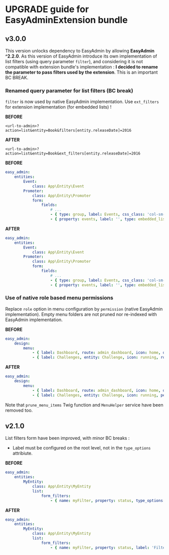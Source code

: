 # UPGRADE guide for EasyAdminExtension bundle

## v3.0.0

This version unlocks dependency to EasyAdmin by allowing __EasyAdmin ^2.2.0__. As this version of EasyAdmin introduce its own implementation of list filters (using query parameter `filter`), and considering it is not compatible with extension bundle's implementation : __I decided to rename the parameter to pass filters used by the extension__. This is an important BC BREAK.

### Renamed query parameter for list filters (BC break)

`filter` is now used by native EasyAdmin implementation. Use `ext_filters` for extension implementation (for embedded lists) !

__BEFORE__

`<url-to-admin>?action=list&entity=Book&filters[entity.releaseDate]=2016`

__AFTER__

`<url-to-admin>?action=list&entity=Book&ext_filters[entity.releaseDate]=2016`


__BEFORE__

```yaml
easy_admin:
    entities:
        Event:
            class: App\Entity\Event
        Promoter:
            class: App\Entity\Promoter
            form:
                fields:
                    # ...
                    - { type: group, label: Events, css_class: 'col-sm-12', icon: calendar }
                    - { property: events, label: '', type: embedded_list, type_options: { entity: Event, filters: { 'entity.promoter': 'form:parent.data.id' } } }

```

__AFTER__

```yaml
easy_admin:
    entities:
        Event:
            class: App\Entity\Event
        Promoter:
            class: App\Entity\Promoter
            form:
                fields:
                    # ...
                    - { type: group, label: Events, css_class: 'col-sm-12', icon: calendar }
                    - { property: events, label: '', type: embedded_list, type_options: { entity: Event, ext_filters: { 'entity.promoter': 'form:parent.data.id' } } }

```

### Use of native role based menu permissions

Replace `role` option in menu configuration by `permission` (native EasyAdmin implementation). Empty menu folders are not pruned nor re-indexed with EasyAdmin implementation.

__BEFORE__

```yaml
easy_admin:
    design:
        menu:
            - { label: Dashboard, route: admin_dashboard, icon: home, default: true }
            - { label: Challenges, entity: Challenge, icon: running, role: ROLE_CHALLENGE_LIST }
```

__AFTER__

```yaml
easy_admin:
    design:
        menu:
            - { label: Dashboard, route: admin_dashboard, icon: home, default: true }
            - { label: Challenges, entity: Challenge, icon: running, permission: ROLE_CHALLENGE_LIST }
```

Note that `prune_menu_items` Twig function and `MenuHelper` service have been removed too.


## v2.1.0

List filters form have been improved, with minor BC breaks :

* Label must be configured on the root level, not in the `type_options` attribiute.

__BEFORE__

```yaml
easy_admin:
    entities:
        MyEntity:
            class: App\Entity\MyEntity
            list:
                form_filters:
                    - { name: myFilter, property: status, type_options: { label: 'Filter on status' } }
```

__AFTER__

```yaml
easy_admin:
    entities:
        MyEntity:
            class: App\Entity\MyEntity
            list:
                form_filters:
                    - { name: myFilter, property: status, label: 'Filter on status' }
```
